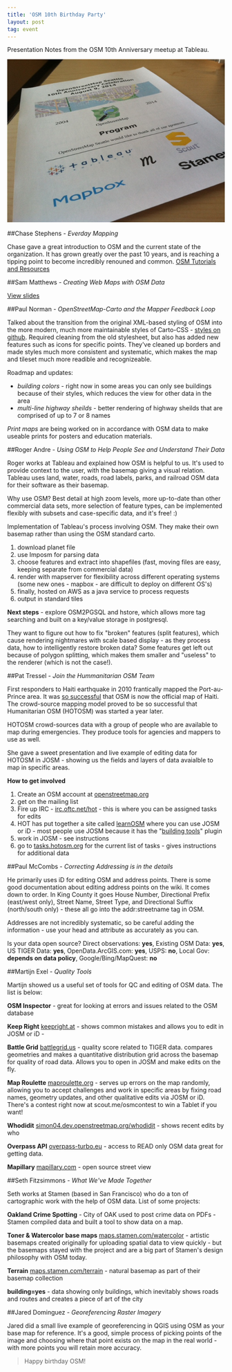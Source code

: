 ```yaml
---
title: 'OSM 10th Birthday Party'
layout: post
tag: event
---
```


Presentation Notes from the OSM 10th Anniversary meetup at Tableau. 

![OSM Birthday Program](/blog/images/osm10-program.jpg)

##Chase Stephens - *Everday Mapping*

Chase gave a great introduction to OSM and the current state of the organization. It has grown greatly over the past 10 years, and is reaching a tipping point to become incredibly renouned and common. [OSM Tutorials and Resources](http://seriouser.org/)

##Sam Matthews - *Creating Web Maps with OSM Data*

[View slides](http://mapsam.com/osm10)

##Paul Norman - *OpenStreetMap-Carto and the Mapper Feedback Loop*

Talked about the transition from the original XML-based styling of OSM into the more modern, much more maintainable styles of Carto-CSS - [styles on github](https://github.com/gravitystorm/openstreetmap-carto). Required cleaning from the old stylesheet, but also has added new features such as icons for specific points. They've cleaned up borders and made styles much more consistent and systematic, which makes the map and tileset much more readible and recognizeable.

Roadmap and updates:

* *building colors* - right now in some areas you can only see buildings because of their styles, which reduces the view for other data in the area
* *multi-line highway sheilds* - better rendering of highway sheilds that are comprised of up to 7 or 8 names

*Print maps* are being worked on in accordance with OSM data to make useable prints for posters and education materials.

##Roger Andre - *Using OSM to Help People See and Understand Their Data*

Roger works at Tableau and explained how OSM is helpful to us. It's used to provide context to the user, with the basemap giving a visual relation. Tableau uses land, water, roads, road labels, parks, and railroad OSM data for their software as their basemap.

Why use OSM? Best detail at high zoom levels, more up-to-date than other commercial data sets, more selection of feature types, can be implemented flexibly with subsets and case-specific data, and it's free! :)

Implementation of Tableau's process involving OSM. They make their own basemap rather than using the OSM standard carto.

1. download planet file
1. use Imposm for parsing data
1. choose features and extract into shapefiles (fast, moving files are easy, keeping separate from commercial data)
1. render with mapserver for flexibility across different operating systems (some new ones - mapbox - are difficult to deploy on different OS's)
1. finally, hosted on AWS as a java service to process requests
1. output in standard tiles

**Next steps** - explore OSM2PGSQL and hstore, which allows more tag searching and built on a key/value storage in postgresql.

They want to figure out how to fix "broken" features (split features), which cause rendering nightmares with scale based display - as they process data, how to intelligently restore broken data? Some features get left out because of polygon splitting, which makes them smaller and "useless" to the renderer (which is not the case!).

##Pat Tressel - *Join the Hummanitarian OSM Team*

First responders to Haiti earthquake in 2010 frantically mapped the Port-au-Prince area. It was [so successful](http://wiki.openstreetmap.org/wiki/WikiProject_Haiti/Earthquake_map_resources) that OSM is now the official map of Haiti. The crowd-source mapping model proved to be so successful that Humanitarian OSM (HOTOSM) was started a year later.

HOTOSM crowd-sources data with a group of people who are available to map during emergencies. They produce tools for agencies and mappers to use as well.

She gave a sweet presentation and live example of editing data for HOTOSM in JOSM - showing us the fields and layers of data avaialble to map in specific areas.

**How to get involved**

1. Create an OSM account at [openstreetmap.org](http://openstreetmap.org)
1. get on the mailing list
1. Fire up IRC - [irc.oftc.net/hot](http://irc.oftc.net/hot) - this is where you can be assigned tasks for edits
1. HOT has put together a site called [learnOSM](http://learnosm.org) where you can use JOSM or iD - most people use JOSM because it has the "[building tools](http://wiki.openstreetmap.org/wiki/JOSM/Plugins/BuildingsTools)" plugin
1. work in JOSM - see instructions
1. go to [tasks.hotosm.org](http://tasks.hotosm.org) for the current list of tasks - gives instructions for additional data

##Paul McCombs - *Correcting Addressing is in the details*

He primarily uses iD for editing OSM and address points. There is some good documentation about editing address points on the wiki. It comes down to order. In King County it goes House Number, Directional Prefix (east/west only), Street Name, Street Type, and Directional Suffix (north/south only) - these all go into the <span>addr:streetname</span> tag in OSM.

Addresses are not incredibly systematic, so be careful adding the information - use your head and attribute as accurately as you can.

Is your data open source? Direct observations: **yes**, Existing OSM Data: **yes**, US TIGER Data: **yes**, OpenData.ArcGIS.com: **yes**, USPS: **no**, Local Gov: **depends on data policy**, Google/Bing/MapQuest: **no**

##Martijn Exel - *Quality Tools*

Martijn showed us a useful set of tools for QC and editing of OSM data. The list is below:

**OSM Inspector** - great for looking at errors and issues related to the OSM database

**Keep Right** [keepright.at](http://keepright.at) - shows common mistakes and allows you to edit in JOSM or iD - 

**Battle Grid** [battlegrid.us](http://battlegrid.us) - quality score related to TIGER data. compares geometries and makes a quantitative distribution grid across the basemap for quality of road data. Allows you to open in JOSM and make edits on the fly.

**Map Roulette** [maproulette.org](http://maproulette.org) - serves up errors on the map randomly, allowing you to accept challenges and work in specific areas by fixing road names, geometry updates, and other qualitative edits via JOSM or iD. There's a contest right now at scout.me/osmcontest to win a Tablet if you want!

**Whodidit** [simon04.dev.openstreetmap.org/whodidit](http://simon04.dev.openstreetmap.org/whodidit) - shows recent edits by who

**Overpass API** [overpass-turbo.eu](http://overpass-turbo.eu) - access to READ only OSM data great for getting data.

**Mapillary** [mapillary.com](http://mapillary.com) - open source street view

##Seth Fitzsimmons - *What We've Made Together*

Seth works at Stamen (based in San Francisco) who do a ton of cartographic work with the help of OSM data. List of some projects:

**Oakland Crime Spotting** - City of OAK used to post crime data on PDFs - Stamen compiled data and built a tool to show data on a map.

**Toner & Watercolor base maps** [maps.stamen.com/watercolor](http://maps.stamen.com/watercolor) - artistic basemaps created originally for uploading spatial data to view quickly - but the basemaps stayed with the project and are a big part of Stamen's design philosophy with OSM today.

**Terrain** [maps.stamen.com/terrain](http://maps.stamen.com/terrain) - natural basemap as part of their basemap collection

**building=yes** - data showing only buildings, which inevitably shows roads and routes and creates a piece of art of the city

##Jared Dominguez - *Georeferencing Raster Imagery*

Jared did a small live example of georeferencing in QGIS using OSM as your base map for reference. It's a good, simple process of picking points of the image and choosing where that point exists on the map in the real world - with more points you will retain more accuracy.

>Happy birthday OSM!